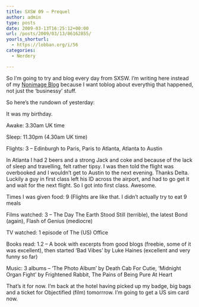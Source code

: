 ```yaml
---
title: SXSW 09 – Prequel
author: admin
type: posts
date: 2009-03-13T16:25:12+00:00
url: /posts/2009/03/13/86162855/
yourls_shorturl:
  - https://lobban.org/i/56
categories:
  - Nerdery

---
```

So I’m going to try and blog every day from SXSW. I’m writing here instead of my [Nonimage Blog][1] because I want toblog about everythig that happened, not just the ‘businessy’ stuff.

So here’s the rundown of yesterday:

It was my birthday.

Awake: 3.30am UK time

Sleep: 11.30pm (4.30am UK time)

Flights: 3 &#8211; Edinburgh to Paris, Paris to Atlanta, Atlanta to Austin

In Atlanta I had 2 beers and a strong Jack and coke and because of the lack of sleep and travelling, felt rather tipsy. I was then told the flight was overbooked and I wouldn’t get to Austin to the next evening. Thanks Delta. Luckily a guy in first class left his ID across the airport, and had to go get it and wait for the next flight. So I got into first class. Awesome.

Times I was given food: 9 (Flights are like that. I didn’t actually try to eat 9 meals

Films watched: 3 &#8211; The Day The Earth Stood Still (terrible), the latest Bond (again), Flash of Genius (mediocre)

TV watched: 1 episode of The (US) Office

Books read: 1.2 &#8211; A book with excerpts from good blogs (freebie, some of it was excellent), then started ‘Bad Vibes’ by Luke Haines (excellent and very funny so far)

Music: 3 albums &#8211; ‘The Photo Album’ by Death Cab For Cutie, ‘Midnight Organ Fight’ by Frightened Rabbit, The Pains of Being Pure At Heart

That’s it for now. I’m back at the hotel having picked up my badge, big bags and a ticket for Objectified (film) tomorrrow. I’m going to get a US sim card now.

 [1]: http://www.nonimage.com/blog